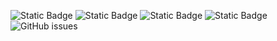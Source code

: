 ![Static Badge](https://img.shields.io/badge/blacklists-60-000000) ![Static Badge](https://img.shields.io/badge/blacklisted-3013582-cc0000) ![Static Badge](https://img.shields.io/badge/whitelisted-2242-00CC00) ![Static Badge](https://img.shields.io/badge/streaming_blacklist-28106-000000) ![GitHub issues](https://img.shields.io/github/issues/fabriziosalmi/blacklists)
